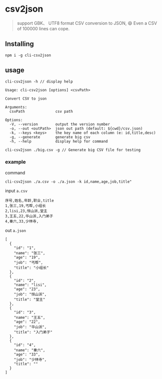 # csv2json
> support GBK、 UTF8 format CSV conversion to JSON,  😄 Even a CSV of 100000 lines can cope.

## Installing
`npm i -g cli-csv2json`

## usage
```
cli-csv2json -h // display help

Usage: cli-csv2json [options] <csvPath>

Convert CSV to json

Arguments:
  csvPath              csv path

Options:
  -V, --version        output the version number
  -o, --out <outPath>  json out path (default: ${cwd}/csv.json)
  -k, --keys <keys>    the key name of each column (e: id,title,desc)
  -g, --generate       generate big csv
  -h, --help           display help for command
```

```
cli-csv2json ./big.csv -g // Generate big CSV file for testing
```

### example

command
```
cli-csv2json ./a.csv -o ./a.json -k id,name,age,job,title"
```

input `a.csv`
```
序号,姓名,年龄,职业,title
1,张三,19,丐帮,小组长
2,lisi,23,恒山派,堂主
3,王五,22,华山派,入门弟子
4,秦六,33,少林寺,
```

out `a.json`
```
[
  {
    "id": "1",
    "name": "张三",
    "age": "19",
    "job": "丐帮",
    "title": "小组长"
  },
  {
    "id": "2",
    "name": "lisi",
    "age": "23",
    "job": "恒山派",
    "title": "堂主"
  },
  {
    "id": "3",
    "name": "王五",
    "age": "22",
    "job": "华山派",
    "title": "入门弟子"
  },
  {
    "id": "4",
    "name": "秦六",
    "age": "33",
    "job": "少林寺",
    "title": ""
  }
]
```